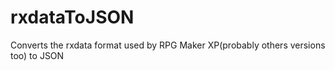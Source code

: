 # rxdataToJSON
Converts the rxdata format used by RPG Maker XP(probably others versions too) to JSON
